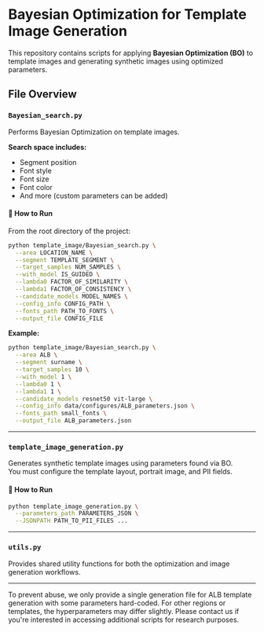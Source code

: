 # Bayesian Optimization for Template Image Generation

This repository contains scripts for applying **Bayesian Optimization (BO)** to template images and generating synthetic images using optimized parameters.

## File Overview
### `Bayesian_search.py`
Performs Bayesian Optimization on template images.

**Search space includes:**
- Segment position
- Font style
- Font size
- Font color
- And more (custom parameters can be added)

#### 🚀 How to Run
From the root directory of the project:

```bash
python template_image/Bayesian_search.py \
  --area LOCATION_NAME \
  --segment TEMPLATE_SEGMENT \
  --target_samples NUM_SAMPLES \
  --with_model IS_GUIDED \
  --lambda0 FACTOR_OF_SIMILARITY \
  --lambda1 FACTOR_OF_CONSISTENCY \
  --candidate_models MODEL_NAMES \
  --config_info CONFIG_PATH \
  --fonts_path PATH_TO_FONTS \
  --output_file CONFIG_FILE
```

**Example:**
```bash
python template_image/Bayesian_search.py \
  --area ALB \
  --segment surname \
  --target_samples 10 \
  --with_model 1 \
  --lambda0 1 \
  --lambda1 1 \
  --candidate_models resnet50 vit-large \
  --config_info data/configures/ALB_parameters.json \
  --fonts_path small_fonts \
  --output_file ALB_parameters.json
```

---

### `template_image_generation.py`
Generates synthetic template images using parameters found via BO.  
You must configure the template layout, portrait image, and PII fields.

#### 🚀 How to Run
```bash
python template_image_generation.py \
  --parameters_path PARAMETERS_JSON \
  --JSONPATH PATH_TO_PII_FILES ...
```

---

### `utils.py`
Provides shared utility functions for both the optimization and image generation workflows.

---

To prevent abuse, we only provide a single generation file for ALB template generation with some parameters hard-coded. For other regions or templates, the hyperparameters may differ slightly. Please contact us if you're interested in accessing additional scripts for research purposes.

